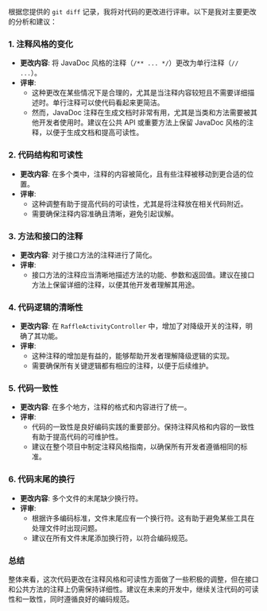 根据您提供的 `git diff` 记录，我将对代码的更改进行评审。以下是我对主要更改的分析和建议：

### 1. 注释风格的变化
- **更改内容**: 将 JavaDoc 风格的注释（`/** ... */`）更改为单行注释（`// ...`）。
- **评审**: 
  - 这种更改在某些情况下是合理的，尤其是当注释内容较短且不需要详细描述时。单行注释可以使代码看起来更简洁。
  - 然而，JavaDoc 注释在生成文档时非常有用，尤其是当类和方法需要被其他开发者使用时。建议在公共 API 或重要方法上保留 JavaDoc 风格的注释，以便于生成文档和提高可读性。

### 2. 代码结构和可读性
- **更改内容**: 在多个类中，注释的内容被简化，且有些注释被移动到更合适的位置。
- **评审**:
  - 这种调整有助于提高代码的可读性，尤其是将注释放在相关代码附近。
  - 需要确保注释内容准确且清晰，避免引起误解。

### 3. 方法和接口的注释
- **更改内容**: 对于接口方法的注释进行了简化。
- **评审**:
  - 接口方法的注释应当清晰地描述方法的功能、参数和返回值。建议在接口方法上保留详细的注释，以便其他开发者理解其用途。

### 4. 代码逻辑的清晰性
- **更改内容**: 在 `RaffleActivityController` 中，增加了对降级开关的注释，明确了其功能。
- **评审**:
  - 这种注释的增加是有益的，能够帮助开发者理解降级逻辑的实现。
  - 需要确保所有关键逻辑都有相应的注释，以便于后续维护。

### 5. 代码一致性
- **更改内容**: 在多个地方，注释的格式和内容进行了统一。
- **评审**:
  - 代码的一致性是良好编码实践的重要部分。保持注释风格和内容的一致性有助于提高代码的可维护性。
  - 建议在整个项目中制定注释风格指南，以确保所有开发者遵循相同的标准。

### 6. 代码末尾的换行
- **更改内容**: 多个文件的末尾缺少换行符。
- **评审**:
  - 根据许多编码标准，文件末尾应有一个换行符。这有助于避免某些工具在处理文件时出现问题。
  - 建议在所有文件末尾添加换行符，以符合编码规范。

### 总结
整体来看，这次代码更改在注释风格和可读性方面做了一些积极的调整，但在接口和公共方法的注释上仍需保持详细性。建议在未来的开发中，继续关注代码的可读性和一致性，同时遵循良好的编码规范。